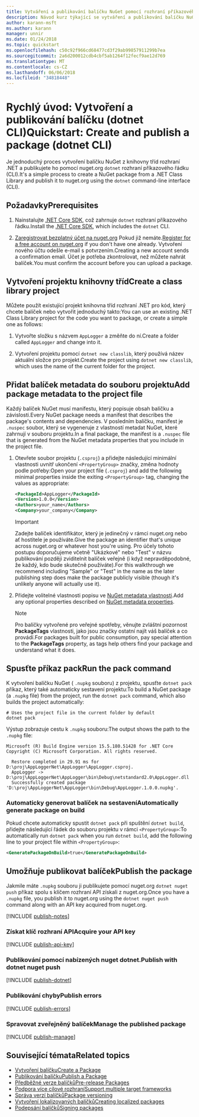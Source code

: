 ```yaml
---
title: Vytváření a publikování balíčku NuGet pomocí rozhraní příkazového řádku dotnet.
description: Návod kurz týkající se vytváření a publikování balíčku NuGet pomocí rozhraní .NET Core příkazového řádku, dotnet.
author: karann-msft
ms.author: karann
manager: unnir
ms.date: 01/24/2018
ms.topic: quickstart
ms.openlocfilehash: c50c92f966cd68477cd3f29ab99857911299b7ea
ms.sourcegitcommit: 2a6d200012cdb4cbf5ab1264f12fecf9ae12d769
ms.translationtype: MT
ms.contentlocale: cs-CZ
ms.lasthandoff: 06/06/2018
ms.locfileid: "34818448"
---
```

# <a name="quickstart-create-and-publish-a-package-dotnet-cli"></a><span data-ttu-id="b3b72-103">Rychlý úvod: Vytvoření a publikování balíčku (dotnet CLI)</span><span class="sxs-lookup"><span data-stu-id="b3b72-103">Quickstart: Create and publish a package (dotnet CLI)</span></span>

<span data-ttu-id="b3b72-104">Je jednoduchý proces vytvoření balíčku NuGet z knihovny tříd rozhraní .NET a publikujete ho pomocí nuget.org `dotnet` rozhraní příkazového řádku (CLI).</span><span class="sxs-lookup"><span data-stu-id="b3b72-104">It's a simple process to create a NuGet package from a .NET Class Library and publish it to nuget.org using the `dotnet` command-line interface (CLI).</span></span>

## <a name="prerequisites"></a><span data-ttu-id="b3b72-105">Požadavky</span><span class="sxs-lookup"><span data-stu-id="b3b72-105">Prerequisites</span></span>

1. <span data-ttu-id="b3b72-106">Nainstalujte [.NET Core SDK](https://www.microsoft.com/net/download/), což zahrnuje `dotnet` rozhraní příkazového řádku.</span><span class="sxs-lookup"><span data-stu-id="b3b72-106">Install the [.NET Core SDK](https://www.microsoft.com/net/download/), which includes the `dotnet` CLI.</span></span>

1. <span data-ttu-id="b3b72-107">[Zaregistrovat bezplatný účet na nuget.org](https://www.nuget.org/users/account/LogOn?returnUrl=%2F) Pokud již nemáte.</span><span class="sxs-lookup"><span data-stu-id="b3b72-107">[Register for a free account on nuget.org](https://www.nuget.org/users/account/LogOn?returnUrl=%2F) if you don't have one already.</span></span> <span data-ttu-id="b3b72-108">Vytvoření nového účtu odešle e-mail s potvrzením.</span><span class="sxs-lookup"><span data-stu-id="b3b72-108">Creating a new account sends a confirmation email.</span></span> <span data-ttu-id="b3b72-109">Účet je potřeba zkontrolovat, než můžete nahrát balíček.</span><span class="sxs-lookup"><span data-stu-id="b3b72-109">You must confirm the account before you can upload a package.</span></span>

## <a name="create-a-class-library-project"></a><span data-ttu-id="b3b72-110">Vytvoření projektu knihovny tříd</span><span class="sxs-lookup"><span data-stu-id="b3b72-110">Create a class library project</span></span>

<span data-ttu-id="b3b72-111">Můžete použít existující projekt knihovna tříd rozhraní .NET pro kód, který chcete balíček nebo vytvořit jednoduchý takto:</span><span class="sxs-lookup"><span data-stu-id="b3b72-111">You can use an existing .NET Class Library project for the code you want to package, or create a simple one as follows:</span></span>

1. <span data-ttu-id="b3b72-112">Vytvořte složku s názvem `AppLogger` a změňte do ní.</span><span class="sxs-lookup"><span data-stu-id="b3b72-112">Create a folder called `AppLogger` and change into it.</span></span>

1. <span data-ttu-id="b3b72-113">Vytvoření projektu pomocí `dotnet new classlib`, který používá název aktuální složce pro projekt.</span><span class="sxs-lookup"><span data-stu-id="b3b72-113">Create the project using `dotnet new classlib`, which uses the name of the current folder for the project.</span></span>

## <a name="add-package-metadata-to-the-project-file"></a><span data-ttu-id="b3b72-114">Přidat balíček metadata do souboru projektu</span><span class="sxs-lookup"><span data-stu-id="b3b72-114">Add package metadata to the project file</span></span>

<span data-ttu-id="b3b72-115">Každý balíček NuGet musí manifestu, který popisuje obsah balíčku a závislosti.</span><span class="sxs-lookup"><span data-stu-id="b3b72-115">Every NuGet package needs a manifest that describes the package's contents and dependencies.</span></span> <span data-ttu-id="b3b72-116">V posledním balíčku, manifest je `.nuspec` soubor, který se vygeneruje z vlastností metadat NuGet, které zahrnují v souboru projektu.</span><span class="sxs-lookup"><span data-stu-id="b3b72-116">In a final package, the manifest is a `.nuspec` file that is generated from the NuGet metadata properties that you include in the project file.</span></span>

1. <span data-ttu-id="b3b72-117">Otevřete soubor projektu (`.csproj`) a přidejte následující minimální vlastnosti uvnitř ukončení `<PropertyGroup>` značky, změna hodnoty podle potřeby:</span><span class="sxs-lookup"><span data-stu-id="b3b72-117">Open your project file (`.csproj`) and add the following minimal properties inside the exiting `<PropertyGroup>` tag, changing the values as appropriate:</span></span>

    ```xml
    <PackageId>AppLogger</PackageId>
    <Version>1.0.0</Version>
    <Authors>your_name</Authors>
    <Company>your_company</Company>
    ```

    > [!Important]
    > <span data-ttu-id="b3b72-118">Zadejte balíček identifikátor, který je jedinečný v rámci nuget.org nebo ať hostitele je používáte.</span><span class="sxs-lookup"><span data-stu-id="b3b72-118">Give the package an identifier that's unique across nuget.org or whatever host you're using.</span></span> <span data-ttu-id="b3b72-119">Pro účely tohoto postupu doporučujeme včetně "Ukázkové" nebo "Test" v názvu publikování později zviditelnit balíček veřejně (i když nepravděpodobné, že každý, kdo bude skutečně používáte).</span><span class="sxs-lookup"><span data-stu-id="b3b72-119">For this walkthrough we recommend including "Sample" or "Test" in the name as the later publishing step does make the package publicly visible (though it's unlikely anyone will actually use it).</span></span>

1. <span data-ttu-id="b3b72-120">Přidejte volitelné vlastnosti popisu ve [NuGet metadata vlastnosti](/dotnet/core/tools/csproj#nuget-metadata-properties).</span><span class="sxs-lookup"><span data-stu-id="b3b72-120">Add any optional properties described on [NuGet metadata properties](/dotnet/core/tools/csproj#nuget-metadata-properties).</span></span>

    > [!Note]
    > <span data-ttu-id="b3b72-121">Pro balíčky vytvořené pro veřejné spotřeby, věnujte zvláštní pozornost **PackageTags** vlastnosti, jako jsou značky ostatní najít váš balíček a co provádí.</span><span class="sxs-lookup"><span data-stu-id="b3b72-121">For packages built for public consumption, pay special attention to the **PackageTags** property, as tags help others find your package and understand what it does.</span></span>

## <a name="run-the-pack-command"></a><span data-ttu-id="b3b72-122">Spusťte příkaz pack</span><span class="sxs-lookup"><span data-stu-id="b3b72-122">Run the pack command</span></span>

<span data-ttu-id="b3b72-123">K vytvoření balíčku NuGet ( `.nupkg` souboru) z projektu, spusťte `dotnet pack` příkaz, který také automaticky sestavení projektu:</span><span class="sxs-lookup"><span data-stu-id="b3b72-123">To build a NuGet package (a `.nupkg` file) from the project, run the `dotnet pack` command, which also builds the project automatically:</span></span>

```cli
# Uses the project file in the current folder by default
dotnet pack
```

<span data-ttu-id="b3b72-124">Výstup zobrazuje cestu k `.nupkg` souboru:</span><span class="sxs-lookup"><span data-stu-id="b3b72-124">The output shows the path to the `.nupkg` file:</span></span>

```output
Microsoft (R) Build Engine version 15.5.180.51428 for .NET Core
Copyright (C) Microsoft Corporation. All rights reserved.

  Restore completed in 29.91 ms for D:\proj\AppLoggerNet\AppLogger\AppLogger.csproj.
  AppLogger -> D:\proj\AppLoggerNet\AppLogger\bin\Debug\netstandard2.0\AppLogger.dll
  Successfully created package 'D:\proj\AppLoggerNet\AppLogger\bin\Debug\AppLogger.1.0.0.nupkg'.
```

### <a name="automatically-generate-package-on-build"></a><span data-ttu-id="b3b72-125">Automaticky generovat balíček na sestavení</span><span class="sxs-lookup"><span data-stu-id="b3b72-125">Automatically generate package on build</span></span>

<span data-ttu-id="b3b72-126">Pokud chcete automaticky spustit `dotnet pack` při spuštění `dotnet build`, přidejte následující řádek do souboru projektu v rámci `<PropertyGroup>`:</span><span class="sxs-lookup"><span data-stu-id="b3b72-126">To automatically run `dotnet pack` when you run `dotnet build`, add the following line to your project file within `<PropertyGroup>`:</span></span>

```xml
<GeneratePackageOnBuild>true</GeneratePackageOnBuild>
```

## <a name="publish-the-package"></a><span data-ttu-id="b3b72-127">Umožňuje publikovat balíček</span><span class="sxs-lookup"><span data-stu-id="b3b72-127">Publish the package</span></span>

<span data-ttu-id="b3b72-128">Jakmile máte `.nupkg` souboru ji publikujete pomocí nuget.org `dotnet nuget push` příkaz spolu s klíčem rozhraní API získali z nuget.org.</span><span class="sxs-lookup"><span data-stu-id="b3b72-128">Once you have a `.nupkg` file, you publish it to nuget.org using the `dotnet nuget push` command along with an API key acquired from nuget.org.</span></span>

[!INCLUDE [publish-notes](includes/publish-notes.md)]

### <a name="acquire-your-api-key"></a><span data-ttu-id="b3b72-129">Získat klíč rozhraní API</span><span class="sxs-lookup"><span data-stu-id="b3b72-129">Acquire your API key</span></span>

[!INCLUDE [publish-api-key](includes/publish-api-key.md)]

### <a name="publish-with-dotnet-nuget-push"></a><span data-ttu-id="b3b72-130">Publikování pomocí nabízených nuget dotnet.</span><span class="sxs-lookup"><span data-stu-id="b3b72-130">Publish with dotnet nuget push</span></span>

[!INCLUDE [publish-dotnet](includes/publish-dotnet.md)]

### <a name="publish-errors"></a><span data-ttu-id="b3b72-131">Publikování chyby</span><span class="sxs-lookup"><span data-stu-id="b3b72-131">Publish errors</span></span>

[!INCLUDE [publish-errors](includes/publish-errors.md)]

### <a name="manage-the-published-package"></a><span data-ttu-id="b3b72-132">Spravovat zveřejněný balíček</span><span class="sxs-lookup"><span data-stu-id="b3b72-132">Manage the published package</span></span>

[!INCLUDE [publish-manage](includes/publish-manage.md)]

## <a name="related-topics"></a><span data-ttu-id="b3b72-133">Související témata</span><span class="sxs-lookup"><span data-stu-id="b3b72-133">Related topics</span></span>

- [<span data-ttu-id="b3b72-134">Vytvoření balíčku</span><span class="sxs-lookup"><span data-stu-id="b3b72-134">Create a Package</span></span>](../create-packages/creating-a-package.md)
- [<span data-ttu-id="b3b72-135">Publikování balíčku</span><span class="sxs-lookup"><span data-stu-id="b3b72-135">Publish a Package</span></span>](../create-packages/publish-a-package.md)
- [<span data-ttu-id="b3b72-136">Předběžné verze balíčků</span><span class="sxs-lookup"><span data-stu-id="b3b72-136">Pre-release Packages</span></span>](../create-packages/Prerelease-Packages.md)
- [<span data-ttu-id="b3b72-137">Podpora více cílové rozhraní</span><span class="sxs-lookup"><span data-stu-id="b3b72-137">Support multiple target frameworks</span></span>](../create-packages/supporting-multiple-target-frameworks.md)
- [<span data-ttu-id="b3b72-138">Správa verzí balíčků</span><span class="sxs-lookup"><span data-stu-id="b3b72-138">Package versioning</span></span>](../reference/package-versioning.md)
- [<span data-ttu-id="b3b72-139">Vytvoření lokalizovaných balíčků</span><span class="sxs-lookup"><span data-stu-id="b3b72-139">Creating localized packages</span></span>](../create-packages/creating-localized-packages.md)
- [<span data-ttu-id="b3b72-140">Podepsání balíčků</span><span class="sxs-lookup"><span data-stu-id="b3b72-140">Signing packages</span></span>](../create-packages/Sign-a-package.md)
